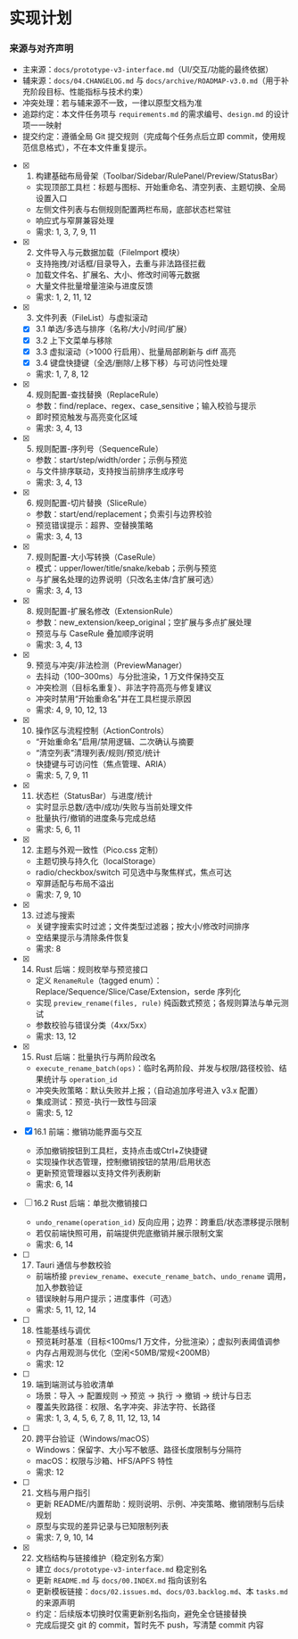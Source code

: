 # 实现计划

### 来源与对齐声明

- 主来源：`docs/prototype-v3-interface.md`（UI/交互/功能的最终依据）
- 辅来源：`docs/04.CHANGELOG.md` 与 `docs/archive/ROADMAP-v3.0.md`（用于补充阶段目标、性能指标与技术约束）
- 冲突处理：若与辅来源不一致，一律以原型文档为准
- 追踪约定：本文件任务项与 `requirements.md` 的需求编号、`design.md` 的设计项一一映射
- 提交约定：遵循全局 Git 提交规则（完成每个任务点后立即 commit，使用规范信息格式），不在本文件重复提示。

- [x] 1. 构建基础布局骨架（Toolbar/Sidebar/RulePanel/Preview/StatusBar）

  - 实现顶部工具栏：标题与图标、开始重命名、清空列表、主题切换、全局设置入口
  - 左侧文件列表与右侧规则配置两栏布局，底部状态栏常驻
  - 响应式与窄屏兼容处理
  - 需求: 1, 3, 7, 9, 11

- [x] 2. 文件导入与元数据加载（FileImport 模块）

  - 支持拖拽/对话框/目录导入，去重与非法路径拦截
  - 加载文件名、扩展名、大小、修改时间等元数据
  - 大量文件批量增量渲染与进度反馈
  - 需求: 1, 2, 11, 12

- [x] 3. 文件列表（FileList）与虚拟滚动

  - [x] 3.1 单选/多选与排序（名称/大小/时间/扩展）
  - [x] 3.2 上下文菜单与移除
  - [x] 3.3 虚拟滚动（>1000 行启用）、批量局部刷新与 diff 高亮
  - [x] 3.4 键盘快捷键（全选/删除/上移下移）与可访问性处理
  - 需求: 1, 7, 8, 12

- [x] 4. 规则配置-查找替换（ReplaceRule）

  - 参数：find/replace、regex、case_sensitive；输入校验与提示
  - 即时预览触发与高亮变化区域
  - 需求: 3, 4, 13

- [x] 5. 规则配置-序列号（SequenceRule）

  - 参数：start/step/width/order；示例与预览
  - 与文件排序联动，支持按当前排序生成序号
  - 需求: 3, 4, 13

- [x] 6. 规则配置-切片替换（SliceRule）

  - 参数：start/end/replacement；负索引与边界校验
  - 预览错误提示：超界、空替换策略
  - 需求: 3, 4, 13

- [x] 7. 规则配置-大小写转换（CaseRule）

  - 模式：upper/lower/title/snake/kebab；示例与预览
  - 与扩展名处理的边界说明（只改名主体/含扩展可选）
  - 需求: 3, 4, 13

- [x] 8. 规则配置-扩展名修改（ExtensionRule）

  - 参数：new_extension/keep_original；空扩展与多点扩展处理
  - 预览与与 CaseRule 叠加顺序说明
  - 需求: 3, 4, 13

- [x] 9. 预览与冲突/非法检测（PreviewManager）

  - 去抖动（100–300ms）与分批渲染，1 万文件保持交互
  - 冲突检测（目标名重复）、非法字符高亮与修复建议
  - 冲突时禁用“开始重命名”并在工具栏提示原因
  - 需求: 4, 9, 10, 12, 13

- [x] 10. 操作区与流程控制（ActionControls）

  - “开始重命名”启用/禁用逻辑、二次确认与摘要
  - “清空列表”清理列表/规则/预览/统计
  - 快捷键与可访问性（焦点管理、ARIA）
  - 需求: 5, 7, 9, 11

- [x] 11. 状态栏（StatusBar）与进度/统计

  - 实时显示总数/选中/成功/失败与当前处理文件
  - 批量执行/撤销的进度条与完成总结
  - 需求: 5, 6, 11

- [x] 12. 主题与外观一致性（Pico.css 定制）

  - 主题切换与持久化（localStorage）
  - radio/checkbox/switch 可见选中与聚焦样式，焦点可达
  - 窄屏适配与布局不溢出
  - 需求: 7, 9, 10

- [x] 13. 过滤与搜索

  - 关键字搜索实时过滤；文件类型过滤器；按大小/修改时间排序
  - 空结果提示与清除条件恢复
  - 需求: 8

- [x] 14. Rust 后端：规则枚举与预览接口

  - 定义 `RenameRule`（tagged enum）：Replace/Sequence/Slice/Case/Extension，serde 序列化
  - 实现 `preview_rename(files, rule)` 纯函数式预览；各规则算法与单元测试
  - 参数校验与错误分类（4xx/5xx）
  - 需求: 13, 12

- [x] 15. Rust 后端：批量执行与两阶段改名

  - `execute_rename_batch(ops)`：临时名两阶段、并发与权限/路径校验、结果统计与 `operation_id`
  - 冲突失败策略：默认失败并上报；（自动追加序号进入 v3.x 配置）
  - 集成测试：预览-执行一致性与回滚
  - 需求: 5, 12

- [x] 16.1 前端：撤销功能界面与交互

  - 添加撤销按钮到工具栏，支持点击或Ctrl+Z快捷键
  - 实现操作状态管理，控制撤销按钮的禁用/启用状态
  - 更新预览管理器以支持文件列表刷新
  - 需求: 6, 14

- [ ] 16.2 Rust 后端：单批次撤销接口

  - `undo_rename(operation_id)` 反向应用；边界：跨重启/状态漂移提示限制
  - 若仅前端快照可用，前端提供兜底撤销并展示限制文案
  - 需求: 6, 14

- [ ] 17. Tauri 通信与参数校验

  - 前端桥接 `preview_rename`、`execute_rename_batch`、`undo_rename` 调用，加入参数验证
  - 错误映射与用户提示；进度事件（可选）
  - 需求: 5, 11, 12, 14

- [ ] 18. 性能基线与调优

  - 预览耗时基准（目标<100ms/1 万文件，分批渲染）；虚拟列表阈值调参
  - 内存占用观测与优化（空闲<50MB/常规<200MB）
  - 需求: 12

- [ ] 19. 端到端测试与验收清单

  - 场景：导入 → 配置规则 → 预览 → 执行 → 撤销 → 统计与日志
  - 覆盖失败路径：权限、名字冲突、非法字符、长路径
  - 需求: 1, 3, 4, 5, 6, 7, 8, 11, 12, 13, 14

- [ ] 20. 跨平台验证（Windows/macOS）

  - Windows：保留字、大小写不敏感、路径长度限制与分隔符
  - macOS：权限与沙箱、HFS/APFS 特性
  - 需求: 12

- [ ] 21. 文档与用户指引

  - 更新 README/内置帮助：规则说明、示例、冲突策略、撤销限制与后续规划
  - 原型与实现的差异记录与已知限制列表
  - 需求: 7, 9, 10, 14

- [x] 22. 文档结构与链接维护（稳定别名方案）

  - 建立 `docs/prototype-v3-interface.md` 稳定别名
  - 更新 `README.md` 与 `docs/00.INDEX.md` 指向该别名
  - 更新模板链接：`docs/02.issues.md`、`docs/03.backlog.md`、本 `tasks.md` 的来源声明
  - 约定：后续版本切换时仅需更新别名指向，避免全仓链接替换
  - 完成后提交 git 的 commit，暂时先不 push，写清楚 commit 内容

